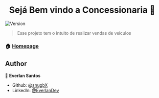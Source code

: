 <h1 align="center">Sejá Bem vindo a Concessionaria 👋</h1>
<p>
  <img alt="Version" src="https://img.shields.io/badge/version-0.5.[C0-blue.svg?cacheSeconds=2592000" />
</p>

> Esse projeto tem o intuito de realizar vendas de veiculos

### 🏠 [Homepage](https://github.com/snugbX/concessionaria.git)

## Author

👤 **Everlan Santos**

* Github: [@snugbX](https://github.com/snugbX)
* LinkedIn: [@EverlanDev](https://www.linkedin.com/in/EverlanDev)